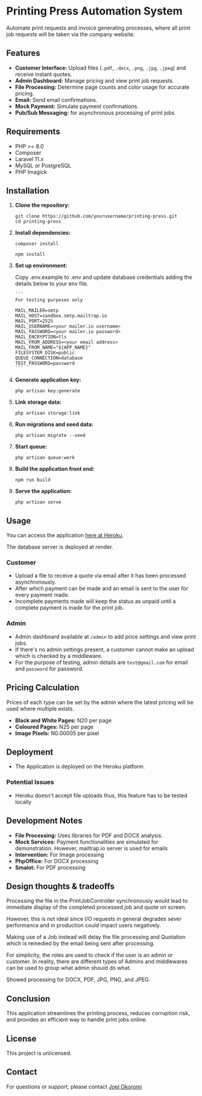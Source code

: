 # Printing Press Automation System

Automate print requests and invoice generating processes, where all print job requests will be taken via the company website.

## Features

- **Customer Interface:** Upload files (`.pdf`, `.docx`, `.png`, `.jpg`, `.jpeg`) and receive instant quotes.
- **Admin Dashboard:** Manage pricing and view print job requests.
- **File Processing:** Determine page counts and color usage for accurate pricing.
- **Email:** Send email confirmations.
- **Mock Payment:** Simulate payment confirmations.
- **Pub/Sub Messaging:** for asynchronous processing of print jobs

## Requirements

- PHP >= 8.0
- Composer
- Laravel 11.x
- MySQL or PostgreSQL
- PHP Imagick

## Installation

1. **Clone the repository:**

   ```
   git clone https://github.com/yourusername/printing-press.git
   cd printing-press
   ```
2. **Install dependencies:**

    ```
    composer install
    ```
   ```
   npm install
   ```

3. **Set up environment:**

   Copy .env.example to .env and update database credentials adding the details below to your env file.

       ```
       For testing purposes only

       MAIL_MAILER=smtp
       MAIL_HOST=sandbox.smtp.mailtrap.io
       MAIL_PORT=2525
       MAIL_USERNAME=<your mailer.io username>
       MAIL_PASSWORD=<your mailer.io password>
       MAIL_ENCRYPTION=tls
       MAIL_FROM_ADDRESS=<your email address>
       MAIL_FROM_NAME="${APP_NAME}"
       FILESYSTEM_DISK=public
       QUEUE_CONNECTION=database
       TEST_PASSWORD=password
       ```

4. **Generate application key:**

    ```
    php artisan key:generate
    ```
5. **Link storage data:**

    ```
    php artisan storage:link
    ```
6. **Run migrations and seed data:**

    ```
    php artisan migrate --seed
    ```

7. **Start queue:**

    ```
    php artisan queue:work
    ```

8. **Build the application front end:**

    ```
    npm run build
    ```

9. **Serve the application:**

    ```
    php artisan serve
    ```

## Usage

You can access the application [here at Heroku](https://print-automation-0e22a831cb71.herokuapp.com).

The database server is deployed at render.

### Customer

- Upload a file to receive a quote via email after it has been processed asynchronously.
- After which payment can be made and an email is sent to the user for every payment made.
- Incomplete payments made will keep the status as unpaid until a complete payment is made for the print job.

### Admin

- Admin dashboard available at `/admin` to add price settings and view print jobs.
- If there's no admin settings present, a customer cannot make an upload which is checked by a middleware.
- For the purpose of testing, admin details are `test@gmail.com` for email and `password` for password.

## Pricing Calculation

Prices of each type can be set by the admin where the latest pricing will be used where multiple exists.

- **Black and White Pages:** N20 per page
- **Coloured Pages:** N25 per page
- **Image Pixels:** N0.00005 per pixel

## Deployment

- The Application is deployed on the Heroku platform.

### Potential Issues

- Heroku doesn't accept file uploads thus, this feature has to be tested locally

## Development Notes

- **File Processing:** Uses libraries for PDF and DOCX analysis.
- **Mock Services:** Payment functionalities are simulated for demonstration. However, mailtrap.io server is used for emails
- **Intervention:** For Image processing
- **PhpOffice:** For DOCX processing
- **Smalot:** For PDF processing

## Design thoughts & tradeoffs

Processing the file in the PrintJobController synchronously would lead to immediate display of the completed processed job and quote on screen.

However, this is not ideal since I/O requests in general degrades sever performance and in production could impact users negatively.

Making use of a Job instead will delay the file processing and Quotation which is remedied by the email being sent after processing.

For simplicity, the roles are used to check if the user is an admin or customer.
In reality, there are different types of Admins and middlewares can be used to group what admin should do what.

Showed processing for DOCX, PDF, JPG, PNG, and JPEG.

## Conclusion

This application streamlines the printing process, reduces corruption risk, and provides an efficient way to handle print jobs online.

## License

This project is unlicensed.

## Contact

For questions or support, please contact [Joel Okoromi](mailto:okmarq@gmail.com)
